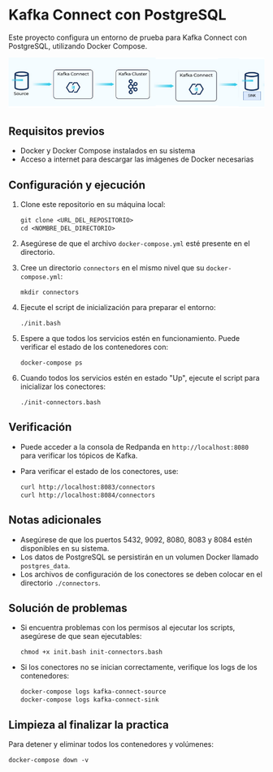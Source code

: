 # Kafka Connect con PostgreSQL

Este proyecto configura un entorno de prueba para Kafka Connect con PostgreSQL, utilizando Docker Compose.

![Diagrama de Arquitectura](./kafka-connect-ejemplo.png)

## Requisitos previos

- Docker y Docker Compose instalados en su sistema
- Acceso a internet para descargar las imágenes de Docker necesarias

## Configuración y ejecución

1. Clone este repositorio en su máquina local:
   ```
   git clone <URL_DEL_REPOSITORIO>
   cd <NOMBRE_DEL_DIRECTORIO>
   ```

2. Asegúrese de que el archivo `docker-compose.yml` esté presente en el directorio.

3. Cree un directorio `connectors` en el mismo nivel que su `docker-compose.yml`:
   ```
   mkdir connectors
   ```

4. Ejecute el script de inicialización para preparar el entorno:
   ```
   ./init.bash
   ```

5. Espere a que todos los servicios estén en funcionamiento. Puede verificar el estado de los contenedores con:
   ```
   docker-compose ps
   ```

6. Cuando todos los servicios estén en estado "Up", ejecute el script para inicializar los conectores:
   ```
   ./init-connectors.bash
   ```

## Verificación

- Puede acceder a la consola de Redpanda en `http://localhost:8080` para verificar los tópicos de Kafka.
  
- Para verificar el estado de los conectores, use:
  ```
  curl http://localhost:8083/connectors
  curl http://localhost:8084/connectors
  ```

## Notas adicionales

- Asegúrese de que los puertos 5432, 9092, 8080, 8083 y 8084 estén disponibles en su sistema.
- Los datos de PostgreSQL se persistirán en un volumen Docker llamado `postgres_data`.
- Los archivos de configuración de los conectores se deben colocar en el directorio `./connectors`.

## Solución de problemas

- Si encuentra problemas con los permisos al ejecutar los scripts, asegúrese de que sean ejecutables:
  ```
  chmod +x init.bash init-connectors.bash
  ```
- Si los conectores no se inician correctamente, verifique los logs de los contenedores:
  ```
  docker-compose logs kafka-connect-source
  docker-compose logs kafka-connect-sink
  ```

## Limpieza al finalizar la practica

Para detener y eliminar todos los contenedores y volúmenes:
```
docker-compose down -v
```
